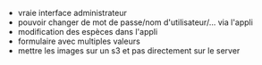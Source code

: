 - vraie interface administrateur
- pouvoir changer de mot de passe/nom d'utilisateur/... via l'appli
- modification des espèces dans l'appli
- formulaire avec multiples valeurs
- mettre les images sur un s3 et pas directement sur le server
